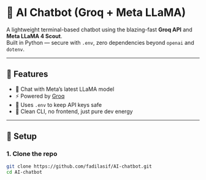 # 🧠 AI Chatbot (Groq + Meta LLaMA)

A lightweight terminal-based chatbot using the blazing-fast **Groq API** and **Meta LLaMA 4 Scout**.  
Built in Python — secure with `.env`, zero dependencies beyond `openai` and `dotenv`.

---

## 🚀 Features

- 💬 Chat with Meta’s latest LLaMA model
- ⚡ Powered by [Groq](https://console.groq.com/)
- 🔐 Uses `.env` to keep API keys safe
- 🧼 Clean CLI, no frontend, just pure dev energy

---

## 🔧 Setup

### 1. Clone the repo
```bash
git clone https://github.com/fadilasif/AI-chatbot.git
cd AI-chatbot
